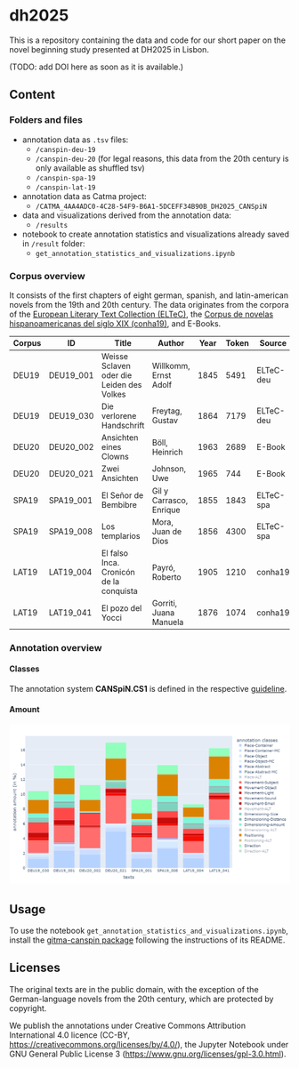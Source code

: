 # dh2025
This is a repository containing the data and code for our short paper on the novel beginning study presented at DH2025 in Lisbon.

(TODO: add DOI here as soon as it is available.)

## Content
### Folders and files
- annotation data as `.tsv` files:
  - `/canspin-deu-19`
  - `/canspin-deu-20` (for legal reasons, this data from the 20th century is only available as shuffled tsv)
  - `/canspin-spa-19`
  - `/canspin-lat-19`
- annotation data as Catma project:
  - `/CATMA_4AA4ADC0-4C28-54F9-B6A1-5DCEFF34B90B_DH2025_CANSpiN`
- data and visualizations derived from the annotation data:
  - `/results`
- notebook to create annotation statistics and visualizations already saved in `/result` folder:
  - `get_annotation_statistics_and_visualizations.ipynb`

### Corpus overview
It consists of the first chapters of eight german, spanish, and latin-american novels from the 19th and 20th century. The data originates from the corpora of the [European Literary Text Collection (ELTeC)](https://github.com/COST-ELTeC), the [Corpus de novelas hispanoamericanas del siglo XIX (conha19)](https://doi.org/10.5281/zenodo.4766987), and E-Books.

| Corpus | ID | Title | Author | Year | Token | Source |
|--------|----|-------|--------|------|-------|--------|
| DEU19 | DEU19_001 | Weisse Sclaven oder die Leiden des Volkes | Willkomm, Ernst Adolf | 1845 | 5491 | ELTeC-deu |
| DEU19 | DEU19_030 | Die verlorene Handschrift | Freytag, Gustav | 1864 | 7179 | ELTeC-deu |
| DEU20 | DEU20_002 | Ansichten eines Clowns | Böll, Heinrich | 1963 | 2689 | E-Book | restricted |
| DEU20 | DEU20_021 | Zwei Ansichten | Johnson, Uwe | 1965 | 744 | E-Book  | restricted |
| SPA19 | SPA19_001 | El Señor de Bembibre | Gil y Carrasco, Enrique | 1855 | 1843 | ELTeC-spa |
| SPA19 | SPA19_008 | Los templarios | Mora, Juan de Dios | 1856 | 4300 | ELTeC-spa |
| LAT19 | LAT19_004 | El falso Inca. Cronicón de la conquista | Payró, Roberto | 1905 | 1210 | conha19 |
| LAT19 | LAT19_041 | El pozo del Yocci | Gorriti, Juana Manuela | 1876 | 1074 | conha19 |

### Annotation overview
#### Classes
The annotation system **CANSpiN.CS1** is defined in the respective [guideline](https://doi.org/10.5281/zenodo.10437030).

#### Amount
![annotation_overview](results/annotation_amounts_in_chapters.png)

## Usage
To use the notebook `get_annotation_statistics_and_visualizations.ipynb`, install the [gitma-canspin package](https://github.com/CANSpiNproject/gitma-canspin/tree/v1.6.2) following the instructions of its README.

## Licenses
The original texts are in the public domain, with the exception of the German-language novels from the 20th century, which are protected by copyright.

We publish the annotations under Creative Commons Attribution International 4.0 licence (CC-BY, https://creativecommons.org/licenses/by/4.0/), the Jupyter Notebook under GNU General Public License 3 (https://www.gnu.org/licenses/gpl-3.0.html).
